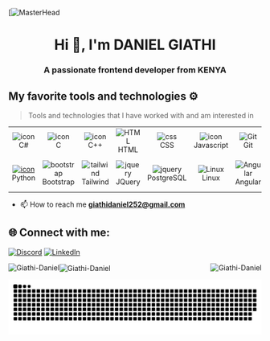 [![MasterHead](https://usa.bootcampcdn.com/wp-content/uploads/sites/108/2021/03/CDG_blog_post_image_02-2-850x412.jpg)
<h1 align="center">Hi 👋, I'm DANIEL GIATHI</h1>
<h3 align="center">A passionate frontend developer from KENYA</h3>
<!-- <img align="left" width="400" alt="my-image" src="https://cdn.dribbble.com/users/1162077/screenshots/3848914/programmer.gif"> -->

## My favorite tools and technologies ⚙️

> Tools and technologies that I have worked with and am interested in

<table>
  <tr>
    <td align="center" width="96">
        <img src="https://techstack-generator.vercel.app/csharp-icon.svg" alt="icon" width="48" height="48" />
      <br>C#
    </td>
    <td align="center" width="96">
        <img src="https://skillicons.dev/icons?i=c" alt="icon" width="48" height="48" />
      <br>C
    </td>
    <td align="center" width="96">
        <img src="https://techstack-generator.vercel.app/cpp-icon.svg" alt="icon" width="48" height="48" />
      <br>C++
    </td>
    <td align="center"  width="96">
        <img src="https://skillicons.dev/icons?i=html" width="48" height="48" alt="HTML" />
      <br>HTML
    </td>
    <td align="center" width="96">
        <img src="https://skillicons.dev/icons?i=css" width="48" height="48" alt="css" />
      <br>CSS
    </td>
    <td align="center" width="96">
        <img src="https://techstack-generator.vercel.app/js-icon.svg" alt="icon" width="48" height="48" />
      <br>Javascript
    </td>
    <td align="center" width="96">
        <img src="https://skillicons.dev/icons?i=git" width="48" height="48" alt="Git" />
      <br>Git
    </td>
    <td align="center" width="96">
        <img src="https://techstack-generator.vercel.app/github-icon.svg" width="48" height="48" alt="GitHub" />
      <br>Github
    </td>
    <td align="center"  width="96">
        <img src="https://skillicons.dev/icons?i=gitlab" width="48" height="48" alt="GitLab" />
      <br>GitLab
    </td>
  </tr>
  <tr>
    <td align="center" width="96">
      <a href="#macropower-tech">
        <img src="https://techstack-generator.vercel.app/python-icon.svg" alt="icon" width="48" height="48" />
      </a>
      <br>Python
    </td>
    <td align="center"  width="96">
        <img src="https://skillicons.dev/icons?i=bootstrap" width="48" height="48" alt="bootstrap" />
      <br>Bootstrap
    </td>
    <td align="center" width="96">
        <img src="https://skillicons.dev/icons?i=tailwind" width="48" height="48" alt="tailwind" />
      <br>Tailwind
    </td>
    <td align="center" width="96">
        <img src="https://skillicons.dev/icons?i=jquery" width="48" height="48" alt="jquery" />
      <br>JQuery
    </td>
    <td align="center" width="96">
        <img src="https://skillicons.dev/icons?i=postgres" width="48" height="48" alt="jquery" />
      <br>PostgreSQL
    </td>
    <td align="center" width="96">
        <img src="https://skillicons.dev/icons?i=linux" width="48" height="48" alt="Linux" />
      <br>Linux
    </td>
    <td align="center" width="96">
        <img src="https://skillicons.dev/icons?i=angular" width="48" height="48" alt="Angular" />
      <br>Angular
    </td>
    <td align="center" width="96">
        <img src="https://skillicons.dev/icons?i=vscode" width="48" height="48" alt="Vs Code" />
      <br>Vs Code
    </td>
    <td align="center" width="96">
        <img src="https://skillicons.dev/icons?i=java" width="48" height="48" alt="Java" />
      <br>Java
    </td>
  </tr>
 <tr>
 </tr>
</table>

- 📫 How to reach me **giathidaniel252@gmail.com**

## 🌐 Connect with me:
[![Discord](https://img.shields.io/badge/Discord-%237289DA.svg?logo=discord&logoColor=white)](https://discord.com/channels/@me/1195041521007874139/)
[![LinkedIn](https://img.shields.io/badge/LinkedIn-%230077B5.svg?logo=linkedin&logoColor=white)](https://linkedin.com/in/daniel-giathi-125691250/) 


<img align="left" src="https://github-readme-stats.vercel.app/api/top-langs?username=Giathi-Daniel&show_icons=true&locale=en&layout=compact" alt="Giathi-Daniel" />
<img align="center" src="https://github-readme-stats.vercel.app/api?username=Giathi-Daniel&show_icons=true&locale=en" style="width:165;height=165" alt="Giathi-Daniel" />
<img align="right" src="https://github-readme-streak-stats.herokuapp.com/?user=Giathi-Daniel" alt="Giathi-Daniel" />



<p align="center"> <img src="github-contribution-grid-snake.svg"></p>
